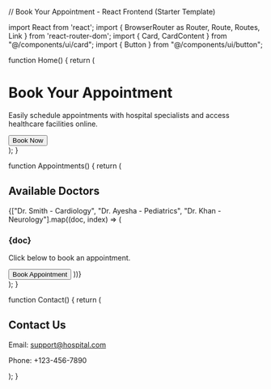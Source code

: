 // Book Your Appointment - React Frontend (Starter Template)

import React from 'react'; import { BrowserRouter as Router, Route, Routes, Link } from 'react-router-dom'; import { Card, CardContent } from "@/components/ui/card"; import { Button } from "@/components/ui/button";

function Home() { return ( <div className="p-6 text-center"> <h1 className="text-4xl font-bold mb-4">Book Your Appointment</h1> <p className="text-lg mb-6">Easily schedule appointments with hospital specialists and access healthcare facilities online.</p> <Link to="/appointments"> <Button className="text-lg px-6 py-2">Book Now</Button> </Link> </div> ); }

function Appointments() { return ( <div className="p-6"> <h2 className="text-2xl font-semibold mb-4">Available Doctors</h2> <div className="grid grid-cols-1 sm:grid-cols-2 lg:grid-cols-3 gap-4"> {["Dr. Smith - Cardiology", "Dr. Ayesha - Pediatrics", "Dr. Khan - Neurology"].map((doc, index) => ( <Card key={index} className="hover:shadow-lg transition"> <CardContent className="p-4"> <h3 className="text-lg font-medium">{doc}</h3> <p className="text-sm mt-2">Click below to book an appointment.</p> <Button className="mt-3">Book Appointment</Button> </CardContent> </Card> ))} </div> </div> ); }

function Contact() { return ( <div className="p-6"> <h2 className="text-2xl font-semibold mb-4">Contact Us</h2> <p>Email: support@hospital.com</p> <p>Phone: +123-456-7890</p> </div> ); }

